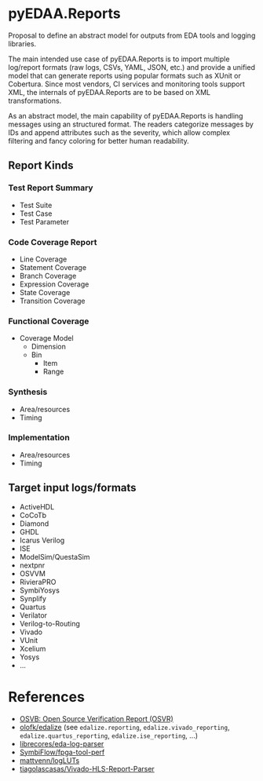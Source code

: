 # pyEDAA.Reports

Proposal to define an abstract model for outputs from EDA tools and logging libraries.

The main intended use case of pyEDAA.Reports is to import multiple log/report formats (raw logs, CSVs, YAML, JSON, etc.)
and provide a unified model that can generate reports using popular formats such as XUnit or Cobertura.
Since most vendors, CI services and monitoring tools support XML, the internals of pyEDAA.Reports are to be based on
XML transformations.

As an abstract model, the main capability of pyEDAA.Reports is handling messages using an structured format.
The readers categorize messages by IDs and append attributes such as the severity, which allow complex filtering and
fancy coloring for better human readability.

## Report Kinds

### Test Report Summary

- Test Suite
- Test Case
- Test Parameter

### Code Coverage Report

- Line Coverage
- Statement Coverage
- Branch Coverage
- Expression Coverage
- State Coverage
- Transition Coverage

### Functional Coverage

- Coverage Model
  - Dimension
  - Bin
    - Item
    - Range

### Synthesis

- Area/resources
- Timing

### Implementation

- Area/resources
- Timing

## Target input logs/formats

- ActiveHDL
- CoCoTb
- Diamond
- GHDL
- Icarus Verilog
- ISE
- ModelSim/QuestaSim
- nextpnr
- OSVVM
- RivieraPRO
- SymbiYosys
- Synplify
- Quartus
- Verilator
- Verilog-to-Routing
- Vivado
- VUnit
- Xcelium
- Yosys
- ...

# References

- [OSVB: Open Source Verification Report (OSVR)](https://umarcor.github.io/osvb/apis/logging.html#open-source-verification-report)
- [olofk/edalize](https://github.com/olofk/edalize/) (see `edalize.reporting`, `edalize.vivado_reporting`, `edalize.quartus_reporting`, `edalize.ise_reporting`, ...)
- [librecores/eda-log-parser](https://github.com/librecores/eda-log-parser)
- [SymbiFlow/fpga-tool-perf](https://github.com/SymbiFlow/fpga-tool-perf)
- [mattvenn/logLUTs](https://github.com/mattvenn/logLUTs)
- [tiagolascasas/Vivado-HLS-Report-Parser](https://github.com/tiagolascasas/Vivado-HLS-Report-Parser)
